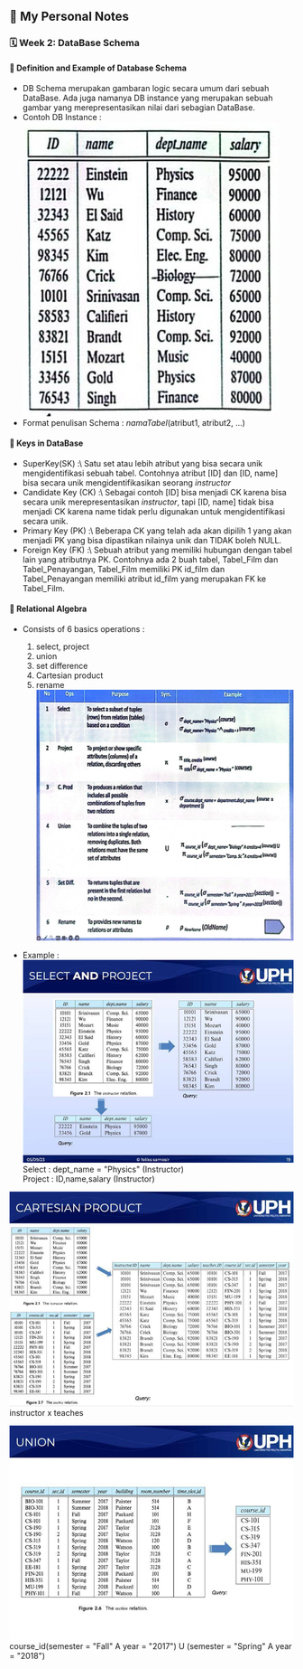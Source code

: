 ## 📘 My Personal Notes

### 🗓️ Week 2: DataBase Schema

#### 📍 Definition and Example of Database Schema
- DB Schema merupakan gambaran logic secara umum dari sebuah DataBase. Ada juga namanya DB instance yang merupakan sebuah gambar yang merepresentasikan nilai dari sebagian DataBase.
- Contoh DB Instance :\
  ![contoh-DB_Instance](contoh-DB_Instance.jpg)
- Format penulisan Schema : _namaTabel_(atribut1, atribut2, ...)

#### 📍 Keys in DataBase
- SuperKey(SK) :\ Satu set atau lebih atribut yang bisa secara unik mengidentifikasi sebuah tabel. Contohnya atribut [ID] dan [ID, name] bisa secara unik mengidentifikasikan seorang _instructor_
- Candidate Key (CK) :\ Sebagai contoh [ID] bisa menjadi CK karena bisa secara unik merepresentasikan _instructor_, tapi [ID, name] tidak bisa menjadi CK karena name tidak perlu digunakan untuk mengidentifikasi secara unik.
- Primary Key (PK) :\ Beberapa CK yang telah ada akan dipilih 1 yang akan menjadi PK yang bisa dipastikan nilainya unik dan TIDAK boleh NULL.
- Foreign Key (FK) :\ Sebuah atribut yang memiliki hubungan dengan tabel lain yang atributnya PK. Contohnya ada 2 buah tabel, Tabel_Film dan Tabel_Penayangan, Tabel_Film memiliki PK id_film dan Tabel_Penayangan memiliki atribut id_film yang merupakan FK ke Tabel_Film. 

#### 📍 Relational Algebra 
- Consists of 6 basics operations :
  1. select, project
  2. union
  3. set difference
  4. Cartesian product
  5. rename
![Relational Algebra Example](RelationalAlgebrasyntax.jpg)


- Example :\
![Select and Project](selectAndProject.jpg)\
Select : dept_name = "Physics" (Instructor)\
Project : ID,name,salary (Instructor)

![Cartesion Product](CartesianProduct.jpg)\
instructor x teaches

![Union](union.jpg)\
course_id(semester = "Fall" A year = "2017") U (semester = "Spring" A year = "2018")


